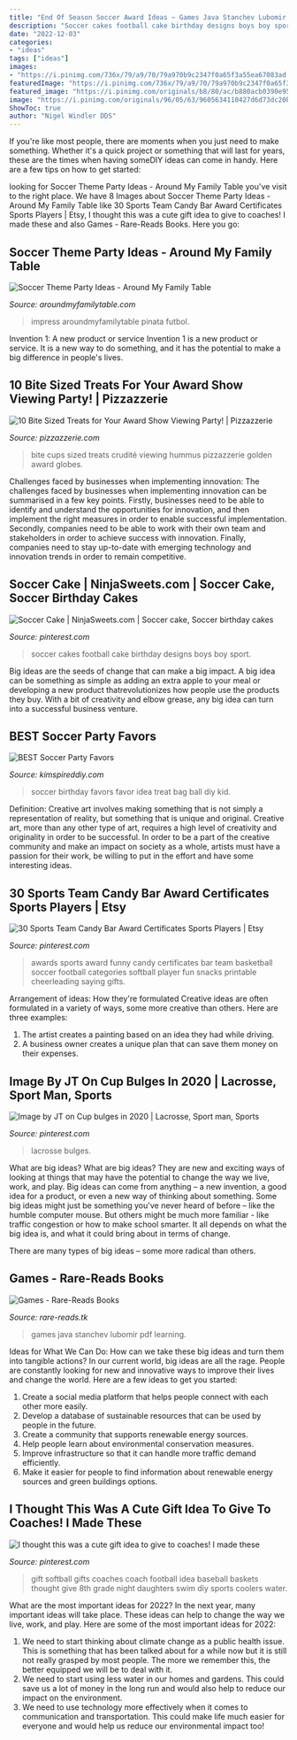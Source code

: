 ```yaml
---
title: "End Of Season Soccer Award Ideas ~ Games Java Stanchev Lubomir Pdf Learning"
description: "Soccer cakes football cake birthday designs boys boy sport"
date: "2022-12-03"
categories:
- "ideas"
tags: ["ideas"]
images:
- "https://i.pinimg.com/736x/79/a9/70/79a970b9c2347f0a65f3a55ea67083ad.jpg"
featuredImage: "https://i.pinimg.com/736x/79/a9/70/79a970b9c2347f0a65f3a55ea67083ad.jpg"
featured_image: "https://i.pinimg.com/originals/b8/80/ac/b880acb0390e95dc57e0f64860d91403.jpg"
image: "https://i.pinimg.com/originals/96/05/63/9605634110427d6d73dc20bd8c0df596.jpg"
ShowToc: true
author: "Nigel Windler DDS"
---
```



If you're like most people, there are moments when you just need to make something. Whether it's a quick project or something that will last for years, these are the times when having someDIY ideas can come in handy. Here are a few tips on how to get started:

	

		
looking for Soccer Theme Party Ideas - Around My Family Table you've visit to the right place. We have 8 Images about Soccer Theme Party Ideas - Around My Family Table like 30 Sports Team Candy Bar Award Certificates Sports Players | Etsy, I thought this was a cute gift idea to give to coaches! I made these and also Games - Rare-Reads Books. Here you go:
		
    
## Soccer Theme Party Ideas - Around My Family Table

<img loading=lazy src="https://i2.wp.com/aroundmyfamilytable.com/wp-content/uploads/2015/03/soccer-party-7.jpg" onerror="this.onerror=null;this.src='https://tse2.mm.bing.net/th?id=OIP.utbmq5zDVf3KYDR_H0OqTwHaLH&amp;pid=15.1';" alt="Soccer Theme Party Ideas - Around My Family Table">

_Source: aroundmyfamilytable.com_

>impress aroundmyfamilytable pinata futbol. 

	

Invention 1: A new product or service
Invention 1 is a new product or service. It is a new way to do something, and it has the potential to make a big difference in people's lives.

    
## 10 Bite Sized Treats For Your Award Show Viewing Party! | Pizzazzerie

<img loading=lazy src="http://pizzazzerie.com/wp-content/uploads/2016/01/305eeed538ab5514_Hummus-and-Crudite1.xxxlarge_2x-634x951.jpg" onerror="this.onerror=null;this.src='https://tse1.mm.bing.net/th?id=OIP.5ud2ng8rx2nS5ud9-5qvgQHaLH&amp;pid=15.1';" alt="10 Bite Sized Treats for Your Award Show Viewing Party! | Pizzazzerie">

_Source: pizzazzerie.com_

>bite cups sized treats crudité viewing hummus pizzazzerie golden award globes. 

	

Challenges faced by businesses when implementing innovation:
The challenges faced by businesses when implementing innovation can be summarised in a few key points. Firstly, businesses need to be able to identify and understand the opportunities for innovation, and then implement the right measures in order to enable successful implementation. Secondly, companies need to be able to work with their own team and stakeholders in order to achieve success with innovation. Finally, companies need to stay up-to-date with emerging technology and innovation trends in order to remain competitive.

    
## Soccer Cake | NinjaSweets.com | Soccer Cake, Soccer Birthday Cakes

<img loading=lazy src="https://i.pinimg.com/originals/96/05/63/9605634110427d6d73dc20bd8c0df596.jpg" onerror="this.onerror=null;this.src='https://tse2.mm.bing.net/th?id=OIP.nU0e0OrBzp4GYf9sU41xYQHaJ4&amp;pid=15.1';" alt="Soccer Cake | NinjaSweets.com | Soccer cake, Soccer birthday cakes">

_Source: pinterest.com_

>soccer cakes football cake birthday designs boys boy sport. 

	

Big ideas are the seeds of change that can make a big impact. A big idea can be something as simple as adding an extra apple to your meal or developing a new product thatrevolutionizes how people use the products they buy. With a bit of creativity and elbow grease, any big idea can turn into a successful business venture.

    
## BEST Soccer Party Favors

<img loading=lazy src="https://kimspireddiy.com/wp-content/uploads/2018/09/soccer-birthday-party-favor-idea-74753167.jpg" onerror="this.onerror=null;this.src='https://tse4.mm.bing.net/th?id=OIP.cDftrT5ok2YH44feLgUZcwHaLH&amp;pid=15.1';" alt="BEST Soccer Party Favors">

_Source: kimspireddiy.com_

>soccer birthday favors favor idea treat bag ball diy kid. 

	

Definition: Creative art involves making something that is not simply a representation of reality, but something that is unique and original.
Creative art, more than any other type of art, requires a high level of creativity and originality in order to be successful. In order to be a part of the creative community and make an impact on society as a whole, artists must have a passion for their work, be willing to put in the effort and have some interesting ideas.

    
## 30 Sports Team Candy Bar Award Certificates Sports Players | Etsy

<img loading=lazy src="https://i.pinimg.com/736x/44/32/50/44325064548fbb77a969e09ae7473d30.jpg" onerror="this.onerror=null;this.src='https://tse2.mm.bing.net/th?id=OIP.KIz0k_KqlYI8HqpXz8YjwAHaOI&amp;pid=15.1';" alt="30 Sports Team Candy Bar Award Certificates Sports Players | Etsy">

_Source: pinterest.com_

>awards sports award funny candy certificates bar team basketball soccer football categories softball player fun snacks printable cheerleading saying gifts. 

	

Arrangement of ideas: How they're formulated
Creative ideas are often formulated in a variety of ways, some more creative than others. Here are three examples:
1. The artist creates a painting based on an idea they had while driving.
2. A business owner creates a unique plan that can save them money on their expenses.

    
## Image By JT On Cup Bulges In 2020 | Lacrosse, Sport Man, Sports

<img loading=lazy src="https://i.pinimg.com/736x/79/a9/70/79a970b9c2347f0a65f3a55ea67083ad.jpg" onerror="this.onerror=null;this.src='https://tse3.mm.bing.net/th?id=OIP.tK6ZHeUFJQoyt6bsWvfAHAHaSB&amp;pid=15.1';" alt="Image by JT on Cup bulges in 2020 | Lacrosse, Sport man, Sports">

_Source: pinterest.com_

>lacrosse bulges. 

	

What are big ideas?
What are big ideas? They are new and exciting ways of looking at things that may have the potential to change the way we live, work, and play. Big ideas can come from anything – a new invention, a good idea for a product, or even a new way of thinking about something.
Some big ideas might just be something you've never heard of before – like the humble computer mouse. But others might be much more familiar - like traffic congestion or how to make school smarter. It all depends on what the big idea is, and what it could bring about in terms of change.

There are many types of big ideas – some more radical than others.

    
## Games - Rare-Reads Books

<img loading=lazy src="https://images-na.ssl-images-amazon.com/images/I/51v04WvQ6uL._SX348_BO1,204,203,200_.jpg" onerror="this.onerror=null;this.src='https://tse1.mm.bing.net/th?id=OIP.Jzf-Nbg9JKeqdFJqkS5wGgAAAA&amp;pid=15.1';" alt="Games - Rare-Reads Books">

_Source: rare-reads.tk_

>games java stanchev lubomir pdf learning. 

	

Ideas for What We Can Do: How can we take these big ideas and turn them into tangible actions?
In our current world, big ideas are all the rage. People are constantly looking for new and innovative ways to improve their lives and change the world. Here are a few ideas to get you started: 
1. Create a social media platform that helps people connect with each other more easily. 
2. Develop a database of sustainable resources that can be used by people in the future. 
3. Create a community that supports renewable energy sources. 
4. Help people learn about environmental conservation measures. 
5. Improve infrastructure so that it can handle more traffic demand efficiently. 
6. Make it easier for people to find information about renewable energy sources and green buildings options.

    
## I Thought This Was A Cute Gift Idea To Give To Coaches! I Made These

<img loading=lazy src="https://i.pinimg.com/originals/b8/80/ac/b880acb0390e95dc57e0f64860d91403.jpg" onerror="this.onerror=null;this.src='https://tse1.mm.bing.net/th?id=OIP.0JQ24kmt9wTrfu_DYQXu3AHaLH&amp;pid=15.1';" alt="I thought this was a cute gift idea to give to coaches! I made these">

_Source: pinterest.com_

>gift softball gifts coaches coach football idea baseball baskets thought give 8th grade night daughters swim diy sports coolers water. 

	

What are the most important ideas for 2022?
In the next year, many important ideas will take place. These ideas can help to change the way we live, work, and play. Here are some of the most important ideas for 2022:
1. We need to start thinking about climate change as a public health issue. This is something that has been talked about for a while now but it is still not really grasped by most people. The more we remember this, the better equipped we will be to deal with it.
2. We need to start using less water in our homes and gardens. This could save us a lot of money in the long run and would also help to reduce our impact on the environment.
3. We need to use technology more effectively when it comes to communication and transportation. This could make life much easier for everyone and would help us reduce our environmental impact too!

